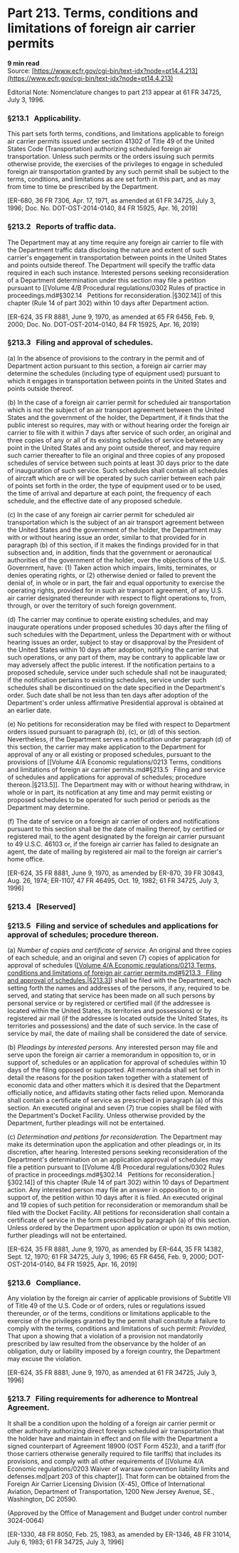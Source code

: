 # Part 213. Terms, conditions and limitations of foreign air carrier permits
**9 min read**  
Source: [https://www.ecfr.gov/cgi-bin/text-idx?node=pt14.4.213](https://www.ecfr.gov/cgi-bin/text-idx?node=pt14.4.213)

<div>

<div>

Editorial Note: Nomenclature changes to part 213 appear at 61 FR 34725, July 3, 1996.

</div>

### §213.1   Applicability.

This part sets forth terms, conditions, and limitations applicable to foreign air carrier permits issued under section 41302 of Title 49 of the United States Code (Transportation) authorizing scheduled foreign air transportation. Unless such permits or the orders issuing such permits otherwise provide, the exercises of the privileges to engage in scheduled foreign air transportation granted by any such permit shall be subject to the terms, conditions, and limitations as are set forth in this part, and as may from time to time be prescribed by the Department.

\[ER-680, 36 FR 7306, Apr. 17, 1971, as amended at 61 FR 34725, July 3, 1996; Doc. No. DOT-OST-2014-0140, 84 FR 15925, Apr. 16, 2019\]

### §213.2   Reports of traffic data.

The Department may at any time require any foreign air carrier to file with the Department traffic data disclosing the nature and extent of such carrier's engagement in transportation between points in the United States and points outside thereof. The Department will specify the traffic data required in each such instance. Interested persons seeking reconsideration of a Department determination under this section may file a petition pursuant to [[Volume 4/B Procedural regulations/0302 Rules of practice in proceedings.md#§302.14   Petitions for reconsideration.|§302.14]] of this chapter (Rule 14 of part 302) within 10 days after Department action.

\[ER-624, 35 FR 8881, June 9, 1970, as amended at 65 FR 6456, Feb. 9, 2000; Doc. No. DOT-OST-2014-0140, 84 FR 15925, Apr. 16, 2019\]

### §213.3   Filing and approval of schedules.

\(a\) In the absence of provisions to the contrary in the permit and of Department action pursuant to this section, a foreign air carrier may determine the schedules (including type of equipment used) pursuant to which it engages in transportation between points in the United States and points outside thereof.

\(b\) In the case of a foreign air carrier permit for scheduled air transportation which is not the subject of an air transport agreement between the United States and the government of the holder, the Department, if it finds that the public interest so requires, may with or without hearing order the foreign air carrier to file with it within 7 days after service of such order, an original and three copies of any or all of its existing schedules of service between any point in the United States and any point outside thereof, and may require such carrier thereafter to file an original and three copies of any proposed schedules of service between such points at least 30 days prior to the date of inauguration of such service. Such schedules shall contain all schedules of aircraft which are or will be operated by such carrier between each pair of points set forth in the order, the type of equipment used or to be used, the time of arrival and departure at each point, the frequency of each schedule, and the effective date of any proposed schedule.

\(c\) In the case of any foreign air carrier permit for scheduled air transportation which is the subject of an air transport agreement between the United States and the government of the holder, the Department may with or without hearing issue an order, similar to that provided for in paragraph (b) of this section, if it makes the findings provided for in that subsection and, in addition, finds that the government or aeronautical authorities of the government of the holder, over the objections of the U.S. Government, have: (1) Taken action which impairs, limits, terminates, or denies operating rights, or (2) otherwise denied or failed to prevent the denial of, in whole or in part, the fair and equal opportunity to exercise the operating rights, provided for in such air transport agreement, of any U.S. air carrier designated thereunder with respect to flight operations to, from, through, or over the territory of such foreign government.

\(d\) The carrier may continue to operate existing schedules, and may inaugurate operations under proposed schedules 30 days after the filing of such schedules with the Department, unless the Department with or without hearing issues an order, subject to stay or disapproval by the President of the United States within 10 days after adoption, notifying the carrier that such operations, or any part of them, may be contrary to applicable law or may adversely affect the public interest. If the notification pertains to a proposed schedule, service under such schedule shall not be inaugurated; if the notification pertains to existing schedules, service under such schedules shall be discontinued on the date specified in the Department's order. Such date shall be not less than ten days after adoption of the Department's order unless affirmative Presidential approval is obtained at an earlier date.

\(e\) No petitions for reconsideration may be filed with respect to Department orders issued pursuant to paragraph (b), (c), or (d) of this section. Nevertheless, if the Department serves a notification under paragraph (d) of this section, the carrier may make application to the Department for approval of any or all existing or proposed schedules, pursuant to the provisions of [[Volume 4/A Economic regulations/0213 Terms, conditions and limitations of foreign air carrier permits.md#§213.5   Filing and service of schedules and applications for approval of schedules; procedure thereon.|§213.5]]. The Department may with or without hearing withdraw, in whole or in part, its notification at any time and may permit existing or proposed schedules to be operated for such period or periods as the Department may determine.

\(f\) The date of service on a foreign air carrier of orders and notifications pursuant to this section shall be the date of mailing thereof, by certified or registered mail, to the agent designated by the foreign air carrier pursuant to 49 U.S.C. 46103 or, if the foreign air carrier has failed to designate an agent, the date of mailing by registered air mail to the foreign air carrier's home office.

\[ER-624, 35 FR 8881, June 9, 1970, as amended by ER-870, 39 FR 30843, Aug. 26, 1974; ER-1107, 47 FR 46495, Oct. 19, 1982; 61 FR 34725, July 3, 1996\]

### §213.4   \[Reserved\]

### §213.5   Filing and service of schedules and applications for approval of schedules; procedure thereon.

\(a\) *Number of copies and certificate of service.* An original and three copies of each schedule, and an original and seven (7) copies of application for approval of schedules ([[Volume 4/A Economic regulations/0213 Terms, conditions and limitations of foreign air carrier permits.md#§213.3   Filing and approval of schedules.|§213.3]](e)) shall be filed with the Department, each setting forth the names and addresses of the persons, if any, required to be served, and stating that service has been made on all such persons by personal service or by registered or certified mail (if the addressee is located within the United States, its territories and possessions) or by registered air mail (if the addressee is located outside the United States, its territories and possessions) and the date of such service. In the case of service by mail, the date of mailing shall be considered the date of service.

\(b\) *Pleadings by interested persons.* Any interested person may file and serve upon the foreign air carrier a memorandum in opposition to, or in support of, schedules or an application for approval of schedules within 10 days of the filing opposed or supported. All memoranda shall set forth in detail the reasons for the position taken together with a statement of economic data and other matters which it is desired that the Department officially notice, and affidavits stating other facts relied upon. Memoranda shall contain a certificate of service as prescribed in paragraph (a) of this section. An executed original and seven (7) true copies shall be filed with the Department's Docket Facility. Unless otherwise provided by the Department, further pleadings will not be entertained.

\(c\) *Determination and petitions for reconsideration.* The Department may make its determination upon the application and other pleadings or, in its discretion, after hearing. Interested persons seeking reconsideration of the Department's determination on an application approval of schedules may file a petition pursuant to [[Volume 4/B Procedural regulations/0302 Rules of practice in proceedings.md#§302.14   Petitions for reconsideration.|§302.14]] of this chapter (Rule 14 of part 302) within 10 days of Department action. Any interested person may file an answer in opposition to, or in support of, the petition within 10 days after it is filed. An executed original and 19 copies of such petition for reconsideration or memorandum shall be filed with the Docket Facility. All petitions for reconsideration shall contain a certificate of service in the form prescribed by paragraph (a) of this section. Unless ordered by the Department upon application or upon its own motion, further pleadings will not be entertained.

\[ER-624, 35 FR 8881, June 9, 1970, as amended by ER-644, 35 FR 14382, Sept. 12, 1970; 61 FR 34725, July 3, 1996; 65 FR 6456, Feb. 9, 2000; DOT-OST-2014-0140, 84 FR 15925, Apr. 16, 2019\]

### §213.6   Compliance.

Any violation by the foreign air carrier of applicable provisions of Subtitle VII of Title 49 of the U.S. Code or of orders, rules or regulations issued thereunder, or of the terms, conditions or limitations applicable to the exercise of the privileges granted by the permit shall constitute a failure to comply with the terms, conditions and limitations of such permit: *Provided,* That upon a showing that a violation of a provision not mandatorily prescribed by law resulted from the observance by the holder of an obligation, duty or liability imposed by a foreign country, the Department may excuse the violation.

\[ER-624, 35 FR 8881, June 9, 1970, as amended at 61 FR 34725, July 3, 1996\]

### §213.7   Filing requirements for adherence to Montreal Agreement.

It shall be a condition upon the holding of a foreign air carrier permit or other authority authorizing direct foreign scheduled air transportation that the holder have and maintain in effect and on file with the Department a signed counterpart of Agreement 18900 (OST Form 4523), and a tariff (for those carriers otherwise generally required to file tariffs) that includes its provisions, and comply with all other requirements of [[Volume 4/A Economic regulations/0203 Waiver of warsaw convention liability limits and defenses.md|part 203 of this chapter]]. That form can be obtained from the Foreign Air Carrier Licensing Division (X-45), Office of International Aviation, Department of Transportation, 1200 New Jersey Avenue, SE., Washington, DC 20590.

(Approved by the Office of Management and Budget under control number 3024-0064)

\[ER-1330, 48 FR 8050, Feb. 25, 1983, as amended by ER-1346, 48 FR 31014, July 6, 1983; 61 FR 34725, July 3, 1996\]

</div>
